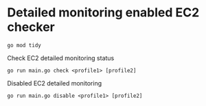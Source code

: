 # Detailed monitoring enabled EC2 checker

```
go mod tidy
```

Check EC2 detailed monitoring status
```
go run main.go check <profile1> [profile2]
```

Disabled EC2 detailed monitoring
```
go run main.go disable <profile1> [profile2]
```